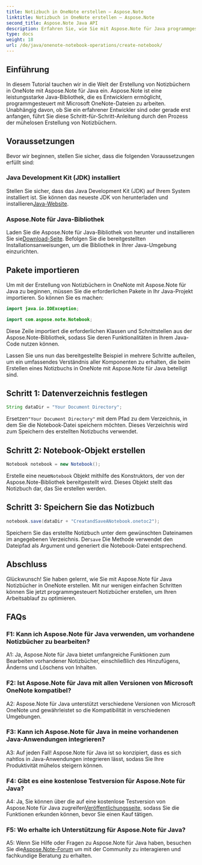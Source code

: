 ```yaml
---
title: Notizbuch in OneNote erstellen – Aspose.Note
linktitle: Notizbuch in OneNote erstellen – Aspose.Note
second_title: Aspose.Note Java API
description: Erfahren Sie, wie Sie mit Aspose.Note für Java programmgesteuert Notizbücher in OneNote erstellen. Optimieren Sie Ihren Arbeitsablauf mit dieser Schritt-für-Schritt-Anleitung.
type: docs
weight: 18
url: /de/java/onenote-notebook-operations/create-notebook/
---
```

## Einführung

In diesem Tutorial tauchen wir in die Welt der Erstellung von Notizbüchern in OneNote mit Aspose.Note für Java ein. Aspose.Note ist eine leistungsstarke Java-Bibliothek, die es Entwicklern ermöglicht, programmgesteuert mit Microsoft OneNote-Dateien zu arbeiten. Unabhängig davon, ob Sie ein erfahrener Entwickler sind oder gerade erst anfangen, führt Sie diese Schritt-für-Schritt-Anleitung durch den Prozess der mühelosen Erstellung von Notizbüchern.

## Voraussetzungen

Bevor wir beginnen, stellen Sie sicher, dass die folgenden Voraussetzungen erfüllt sind:

### Java Development Kit (JDK) installiert

Stellen Sie sicher, dass das Java Development Kit (JDK) auf Ihrem System installiert ist. Sie können das neueste JDK von herunterladen und installieren[Java-Website](https://www.oracle.com/java/technologies/javase-jdk15-downloads.html).

### Aspose.Note für Java-Bibliothek

 Laden Sie die Aspose.Note für Java-Bibliothek von herunter und installieren Sie sie[Download-Seite](https://releases.aspose.com/note/java/). Befolgen Sie die bereitgestellten Installationsanweisungen, um die Bibliothek in Ihrer Java-Umgebung einzurichten.

## Pakete importieren

Um mit der Erstellung von Notizbüchern in OneNote mit Aspose.Note für Java zu beginnen, müssen Sie die erforderlichen Pakete in Ihr Java-Projekt importieren. So können Sie es machen:

```java
import java.io.IOException;

import com.aspose.note.Notebook;
```

Diese Zeile importiert die erforderlichen Klassen und Schnittstellen aus der Aspose.Note-Bibliothek, sodass Sie deren Funktionalitäten in Ihrem Java-Code nutzen können.

Lassen Sie uns nun das bereitgestellte Beispiel in mehrere Schritte aufteilen, um ein umfassendes Verständnis aller Komponenten zu erhalten, die beim Erstellen eines Notizbuchs in OneNote mit Aspose.Note für Java beteiligt sind.

## Schritt 1: Datenverzeichnis festlegen

```java
String dataDir = "Your Document Directory";
```

 Ersetzen`"Your Document Directory"` mit dem Pfad zu dem Verzeichnis, in dem Sie die Notebook-Datei speichern möchten. Dieses Verzeichnis wird zum Speichern des erstellten Notizbuchs verwendet.

## Schritt 2: Notebook-Objekt erstellen

```java
Notebook notebook = new Notebook();
```

 Erstelle eine neue`Notebook` Objekt mithilfe des Konstruktors, der von der Aspose.Note-Bibliothek bereitgestellt wird. Dieses Objekt stellt das Notizbuch dar, das Sie erstellen werden.

## Schritt 3: Speichern Sie das Notizbuch

```java
notebook.save(dataDir + "CreatandSaveANotebook.onetoc2");
```

 Speichern Sie das erstellte Notizbuch unter dem gewünschten Dateinamen im angegebenen Verzeichnis. Der`save` Die Methode verwendet den Dateipfad als Argument und generiert die Notebook-Datei entsprechend.

## Abschluss

Glückwunsch! Sie haben gelernt, wie Sie mit Aspose.Note für Java Notizbücher in OneNote erstellen. Mit nur wenigen einfachen Schritten können Sie jetzt programmgesteuert Notizbücher erstellen, um Ihren Arbeitsablauf zu optimieren.

## FAQs

### F1: Kann ich Aspose.Note für Java verwenden, um vorhandene Notizbücher zu bearbeiten?

A1: Ja, Aspose.Note für Java bietet umfangreiche Funktionen zum Bearbeiten vorhandener Notizbücher, einschließlich des Hinzufügens, Änderns und Löschens von Inhalten.

### F2: Ist Aspose.Note für Java mit allen Versionen von Microsoft OneNote kompatibel?

A2: Aspose.Note für Java unterstützt verschiedene Versionen von Microsoft OneNote und gewährleistet so die Kompatibilität in verschiedenen Umgebungen.

### F3: Kann ich Aspose.Note für Java in meine vorhandenen Java-Anwendungen integrieren?

A3: Auf jeden Fall! Aspose.Note für Java ist so konzipiert, dass es sich nahtlos in Java-Anwendungen integrieren lässt, sodass Sie Ihre Produktivität mühelos steigern können.

### F4: Gibt es eine kostenlose Testversion für Aspose.Note für Java?

 A4: Ja, Sie können über die auf eine kostenlose Testversion von Aspose.Note für Java zugreifen[Veröffentlichungsseite](https://releases.aspose.com/), sodass Sie die Funktionen erkunden können, bevor Sie einen Kauf tätigen.

### F5: Wo erhalte ich Unterstützung für Aspose.Note für Java?

 A5: Wenn Sie Hilfe oder Fragen zu Aspose.Note für Java haben, besuchen Sie die[Aspose.Note-Forum](https://forum.aspose.com/c/note/28) um mit der Community zu interagieren und fachkundige Beratung zu erhalten.